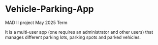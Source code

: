 # Vehicle-Parking-App
MAD II project May 2025 Term

It is a multi-user app (one requires an administrator and other users) that manages different parking lots, parking spots and parked vehicles.